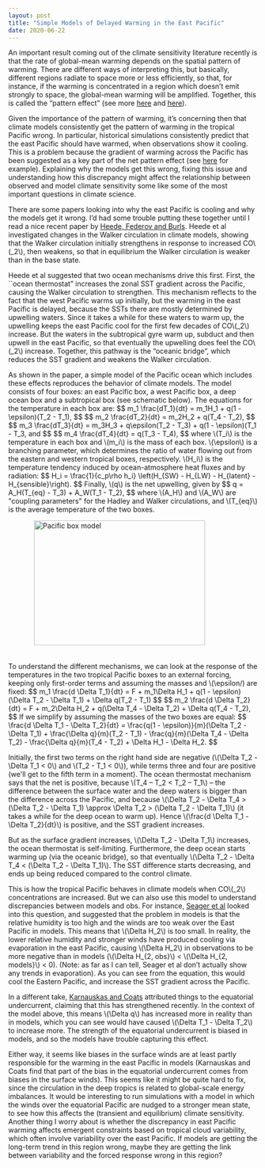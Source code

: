 ```yaml
---
layout: post
title: "Simple Models of Delayed Warming in the East Pacific"
date: 2020-06-22
---
```


An important result coming out of the climate sensitivity literature recently is that the rate of global-mean warming depends on the spatial pattern of warming. There are different ways of interpreting this, but basically, different regions radiate to space more or less efficiently, so that, for instance, if the warming is concentrated in a region which doesn’t emit strongly to space, the global-mean warming will be amplified. Together, this is called the “pattern effect” (see more <a href="https://nicklutsko.github.io/blog/2018/12/16/The-Pattern-Effect-and-Changing-Climate-Sensitivity">here</a> and <a href="https://agupubs.onlinelibrary.wiley.com/doi/abs/10.1029/2018GL078887">here</a>).

Given the importance of the pattern of warming, it’s concerning then that climate models consistently get the pattern of warming in the tropical Pacific wrong. In particular, historical simulations consistently predict that the east Pacific should have warmed, when observations show it cooling. This is a problem because the gradient of warming across the Pacific has been suggested as a key part of the net pattern effect (see <a href="https://ceres.larc.nasa.gov/documents/STM/2020-04/30_ceres_science_mtg_2020_fueglistaler_pdf.pdf">here</a> for example). Explaining why the models get this wrong, fixing this issue and understanding how this discrepancy might affect the relationship between observed and model climate sensitivity some like some of the most important questions in climate science. 

<p>There are some papers looking into why the east Pacific is cooling and why the models get it wrong. I’d had some trouble putting these together until I read a nice recent paper by <a href="https://journals.ametsoc.org/jcli/article/33/14/6101/345306/Time-Scales-and-Mechanisms-for-the-Tropical">Heede, Federov and Burls</a>. Heede et al investigated changes in the Walker circulation in climate models, showing that the Walker circulation initially strengthens in response to increased CO\(_2\), then weakens, so that in equilibrium the Walker circulation is weaker than in the base state.</p> 

<p>Heede et al suggested that two ocean mechanisms drive this first. First, the ``ocean thermostat” increases the zonal SST gradient across the Pacific, causing the Walker circulation to strengthen. This mechanism reflects to the fact that the west Pacific warms up initially, but the warming in the east Pacific is delayed, because the SSTs there are mostly determined by upwelling waters. Since it takes a while for these waters to warm up, the upwelling keeps the east Pacific cool for the first few decades of CO\(_2\) increase. But the waters in the subtropical gyre warm up, subduct and then upwell in the east Pacific, so that eventually the upwelling does feel the CO\(_2\) increase. Together, this pathway is the “oceanic bridge”, which reduces the SST gradient and weakens the Walker circulation.</p> 

<p>As shown in the paper, a simple model of the Pacific ocean which includes these effects reproduces the behavior of climate models. The model consists of four boxes: an east Pacific box, a west Pacific box, a deep ocean box and a subtropical box (see schematic below). The equations for the temperature in each box are: 
$$
m_1 \frac{dT_1}{dt} = m_1H_1 + q(1 - \epsilon)(T_2 - T_1),
$$
$$
m_2 \frac{dT_2}{dt} = m_2H_2 + q(T_4 - T_2),
$$
$$
m_3 \frac{dT_3}{dt} = m_3H_3 + q\epsilon(T_2 - T_3) + q(1 - \epsilon)(T_1 - T_3, and
$$
$$
m_4 \frac{dT_4}{dt} = q(T_3 - T_4),
$$
where \(T_i\) is the temperature in each box and \(m_i\) is the mass of each box. \(\epsilon\) is a branching parameter, which determines the ratio of water flowing out from the eastern and western tropical boxes, respectively. \(H_i\) is the temperature tendency induced by ocean-atmosphere heat fluxes and by radiation:
$$
H_i = \frac{1}{c_p\rho h_i} \left(H_{SW} - H_{LW} - H_{latent} - H_{sensible}\right).
$$
Finally, \(q\) is the net upwelling, given by
$$
q = A_H(T_{eq} - T_3) + A_W(T_1 - T_2),
$$
where \(A_H\) and \(A_W\) are "coupling parameters" for the Hadley and Walker circulations, and \(T_{eq}\) is the average temperature of the two boxes.</p> 

<img src="http://nicklutsko.github.io/notes/images/Pacific_box_model.png" alt="Pacific box model" style="position:absolute; left:280px; width:346px;height:252px;" class="center">
<br /><br /><br /><br /><br /><br /><br /><br /><br /><br /><br /><br /><br /><br /><br /><br />

<p>To understand the different mechanisms, we can look at the response of the temperatures in the two tropical Pacific boxes to an external forcing, keeping only first-order terms and assuming the masses and \(\epsilon/) are fixed:
$$
m_1 \frac{d \Delta T_1}{dt} = F + m_1\Delta H_1 + q(1 - \epsilon)(\Delta T_2 - \Delta T_1) + \Delta q(T_2 - T_1)
$$
$$
m_2 \frac{d \Delta T_2}{dt} = F + m_2\Delta H_2 + q(\Delta T_4 - \Delta T_2) + \Delta q(T_4 - T_2),
$$
If we simplify by assuming the masses of the two boxes are equal:
$$
\frac{d \Delta T_1 - \Delta T_2}{dt} = \frac{q(1 - \epsilon)}{m}(\Delta T_2 - \Delta T_1) + \frac{\Delta q}{m}(T_2 - T_1) - \frac{q}{m}(\Delta T_4 - \Delta T_2) - \frac{\Delta q}{m}(T_4 - T_2) + \Delta H_1 - \Delta H_2.
$$

<p>Initially, the first two terms on the right hand side are negative (\(\Delta T_2 - \Delta T_1 &lt; 0\) and \(T_2 - T_1 &lt; 0\)), while terms three and four are positive (we'll get to the fifth term in a moment). The ocean thermostat mechanism says that the net is positive, because \(T_4 – T_2 &lt; T_2 – T_1\) – the difference between the surface water and the deep waters is bigger than the difference across the Pacific, and because \(\Delta T_2 - \Delta T_4 > (\Delta T_2 - \Delta T_1) \approx \Delta T_2 > (\Delta T_2 - \Delta T_1)\) (it takes a while for the deep ocean to warm up). Hence \(\frac{d \Delta T_1 - \Delta T_2}{dt}\) is positive, and the SST gradient increases.</p>

<p>But as the surface gradient increases, \(\Delta T_2 - \Delta T_1\) increases, the ocean thermostat is self-limiting. Furthermore, the deep ocean starts warming up (via the oceanic bridge), so that eventually \(\Delta T_2 - \Delta T_4 &lt; (\Delta T_2 - \Delta T_1)\). The SST difference starts decreasing, and ends up being reduced compared to the control climate.</p>

<p>This is how the tropical Pacific behaves in climate models when CO\(_2\) concentrations are increased. But we can also use this model to understand  discrepancies between models and obs. For instance, <a href="https://www.nature.com/articles/s41558-019-0505-x">Seager et al</a> looked into this question, and suggested that the problem in models is that the relative humidity is too high and the winds are too weak over the East Pacific in models. This means that \(\Delta H_2\) is too small. In reality, the lower relative humidity and stronger winds have produced cooling via evaporation in the east Pacific, causing \(\Delta H_2\) in observations to be more negative than in models (\(\Delta H_{2, obs}\) &lt; \(\Delta H_{2, models}\) &lt; 0).  (Note: as far as I can tell, Seager et al don’t actually show any trends in evaporation). As you can see from the equation, this would cool the Eastern Pacific, and increase the SST gradient across the Pacific.</p>

<p>In a different take, <a href="https://journals.ametsoc.org/jcli/article/31/16/6245/92634/A-Role-for-the-Equatorial-Undercurrent-in-the">Karnauskas and Coats</a> attributed things to the equatorial undercurrent, claiming that this has strengthened recently. In the context of the model above, this means \(\Delta q\) has increased more in reality than in models, which you can see would have caused \(\Delta T_1 - \Delta T_2\) to increase more. The strength of the equatorial undercurrent is biased in models, and so the models have trouble capturing this effect.</p>

<p>Either way, it seems like biases in the surface winds are at least partly responsible for the warming in the east Pacific in models (Karnauskas and Coats find that part of the bias in the equatorial undercurrent comes from biases in the surface winds). This seems like it might be quite hard to fix, since the circulation in the deep tropics is related to global-scale energy imbalances. It would be interesting to run simulations with a model in which the winds over the equatorial Pacific are nudged to a stronger mean state, to see how this affects the (transient and equilibrium) climate sensitivity. Another thing I worry about is whether the discrepancy in east Pacific warming affects emergent constraints based on tropical cloud variability, which often involve variability over the east Pacific. If models are getting the long-term trend in this region wrong, maybe they are getting the link between variability and the forced response wrong in this region?</p>




